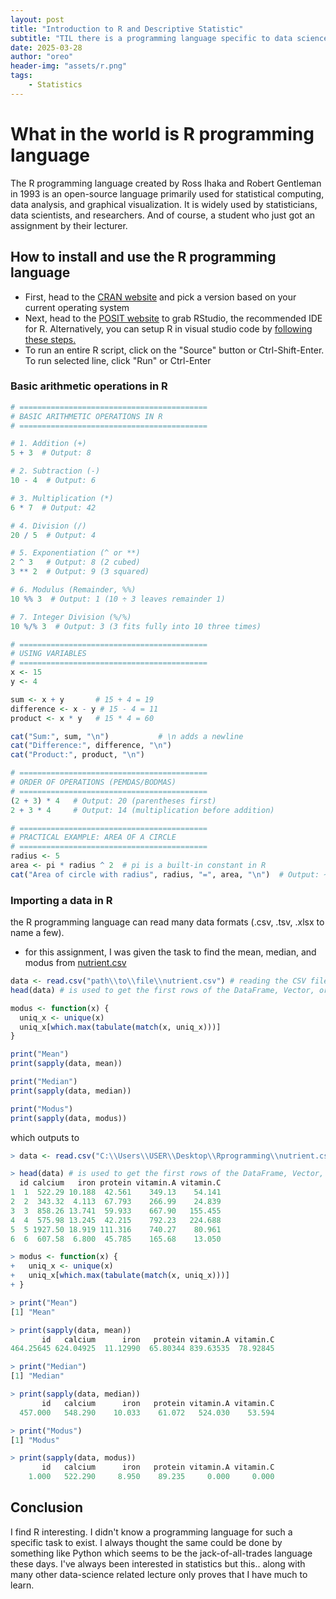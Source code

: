 ```yaml
---
layout: post
title: "Introduction to R and Descriptive Statistic"
subtitle: "TIL there is a programming language specific to data science."
date: 2025-03-28
author: "oreo"
header-img: "assets/r.png"
tags: 
    - Statistics
---
```


# What in the world is R programming language
The R programming language created by Ross Ihaka and Robert Gentleman in 1993 is an open-source language primarily used for statistical computing, data analysis, and graphical visualization. It is widely used by statisticians, data scientists, and researchers. And of course, a student who just got an assignment by their lecturer.

## How to install and use the R programming language
- First, head to the [CRAN website](https://cran.r-project.org/) and pick a version based on your current operating system
- Next, head to the [POSIT website](https://posit.co/downloads/) to grab RStudio, the recommended IDE for R. Alternatively, you can setup R in visual studio code by [following these steps.](https://code.visualstudio.com/docs/languages/r)
- To run an entire R script, click on the "Source" button or Ctrl-Shift-Enter. To run selected line, click "Run" or Ctrl-Enter

### Basic arithmetic operations in R
``` R
# ==========================================
# BASIC ARITHMETIC OPERATIONS IN R
# ==========================================

# 1. Addition (+)
5 + 3  # Output: 8

# 2. Subtraction (-)
10 - 4  # Output: 6

# 3. Multiplication (*)
6 * 7  # Output: 42

# 4. Division (/)
20 / 5  # Output: 4

# 5. Exponentiation (^ or **)
2 ^ 3   # Output: 8 (2 cubed)
3 ** 2  # Output: 9 (3 squared)

# 6. Modulus (Remainder, %%)
10 %% 3  # Output: 1 (10 ÷ 3 leaves remainder 1)

# 7. Integer Division (%/%)
10 %/% 3  # Output: 3 (3 fits fully into 10 three times)

# ==========================================
# USING VARIABLES
# ==========================================
x <- 15
y <- 4

sum <- x + y       # 15 + 4 = 19
difference <- x - y # 15 - 4 = 11
product <- x * y   # 15 * 4 = 60

cat("Sum:", sum, "\n")           # \n adds a newline
cat("Difference:", difference, "\n")
cat("Product:", product, "\n")

# ==========================================
# ORDER OF OPERATIONS (PEMDAS/BODMAS)
# ==========================================
(2 + 3) * 4   # Output: 20 (parentheses first)
2 + 3 * 4     # Output: 14 (multiplication before addition)

# ==========================================
# PRACTICAL EXAMPLE: AREA OF A CIRCLE
# ==========================================
radius <- 5
area <- pi * radius ^ 2  # pi is a built-in constant in R
cat("Area of circle with radius", radius, "=", area, "\n")  # Output: ~78.53982
```

### Importing a data in R
the R programming language can read many data formats (.csv, .tsv, .xlsx to name a few).
- for this assignment, I was given the task to find the mean, median, and modus from [nutrient.csv](https://online.stat.psu.edu/stat505/sites/stat505/files/lesson01/SP23%20Data/nutrient.csv)

``` R
data <- read.csv("path\\to\\file\\nutrient.csv") # reading the CSV file
head(data) # is used to get the first rows of the DataFrame, Vector, or compatible object

modus <- function(x) {
  uniq_x <- unique(x)
  uniq_x[which.max(tabulate(match(x, uniq_x)))]
}

print("Mean")
print(sapply(data, mean))

print("Median")
print(sapply(data, median))

print("Modus")
print(sapply(data, modus))
```
which outputs to
``` R
> data <- read.csv("C:\\Users\\USER\\Desktop\\Rprogramming\\nutrient.csv") # reading the CSV file

> head(data) # is used to get the first rows of the DataFrame, Vector, or compatible object
  id calcium   iron protein vitamin.A vitamin.C
1  1  522.29 10.188  42.561    349.13    54.141
2  2  343.32  4.113  67.793    266.99    24.839
3  3  858.26 13.741  59.933    667.90   155.455
4  4  575.98 13.245  42.215    792.23   224.688
5  5 1927.50 18.919 111.316    740.27    80.961
6  6  607.58  6.800  45.785    165.68    13.050

> modus <- function(x) {
+   uniq_x <- unique(x)
+   uniq_x[which.max(tabulate(match(x, uniq_x)))]
+ }

> print("Mean")
[1] "Mean"

> print(sapply(data, mean))
       id   calcium      iron   protein vitamin.A vitamin.C 
464.25645 624.04925  11.12990  65.80344 839.63535  78.92845 

> print("Median")
[1] "Median"

> print(sapply(data, median))
       id   calcium      iron   protein vitamin.A vitamin.C 
  457.000   548.290    10.033    61.072   524.030    53.594 

> print("Modus")
[1] "Modus"

> print(sapply(data, modus))
       id   calcium      iron   protein vitamin.A vitamin.C 
    1.000   522.290     8.950    89.235     0.000     0.000 
```
## Conclusion
I find R interesting. I didn't know a programming language for such a specific task to exist. I always thought the same could be done by something like Python which seems to be the jack-of-all-trades language these days. I've always been interested in statistics but this.. along with many other data-science related lecture only proves that I have much to learn.
